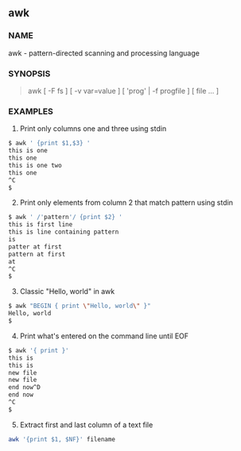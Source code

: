 ## awk

### NAME
awk - pattern-directed scanning and processing language

### SYNOPSIS
> awk [ -F fs ] [ -v var=value ] [ 'prog' | -f progfile ] [ file ...  ]


### EXAMPLES

1. Print only columns one and three using stdin

```bash
$ awk ' {print $1,$3} '
this is one
this one
this is one two
this one
^C
$ 
```

2. Print only elements from column 2 that match pattern using stdin 
```bash
$ awk ' /'pattern'/ {print $2} '
this is first line
this is line containing pattern
is
patter at first
pattern at first
at
^C
$
```

3. Classic "Hello, world" in awk 
```bash
$ awk "BEGIN { print \"Hello, world\" }"
Hello, world
$
```

4. Print what's entered on the command line until EOF

```bash
$ awk '{ print }'
this is
this is
new file
new file
end now^D
end now
^C
$
```

5. Extract first and last column of a text file
```bash
awk '{print $1, $NF}' filename
```